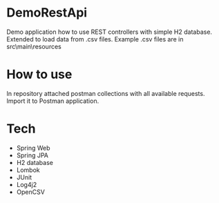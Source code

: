 # DemoRestApi
Demo application how to use REST controllers with simple H2 database.
Extended to load data from .csv files.
Example .csv files are in src\main\resources

# How to use
In repository attached postman collections with all available requests.
Import it to Postman application.

# Tech
- Spring Web
- Spring JPA
- H2 database
- Lombok
- JUnit
- Log4j2
- OpenCSV
